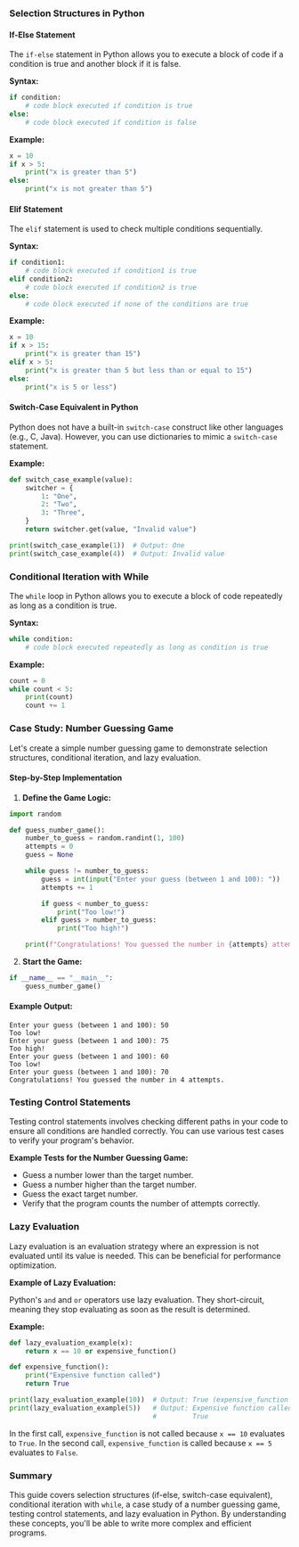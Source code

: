 ### Selection Structures in Python

#### If-Else Statement

The `if-else` statement in Python allows you to execute a block of code if a condition is true and another block if it is false.

**Syntax:**
```python
if condition:
    # code block executed if condition is true
else:
    # code block executed if condition is false
```

**Example:**
```python
x = 10
if x > 5:
    print("x is greater than 5")
else:
    print("x is not greater than 5")
```

#### Elif Statement

The `elif` statement is used to check multiple conditions sequentially.

**Syntax:**
```python
if condition1:
    # code block executed if condition1 is true
elif condition2:
    # code block executed if condition2 is true
else:
    # code block executed if none of the conditions are true
```

**Example:**
```python
x = 10
if x > 15:
    print("x is greater than 15")
elif x > 5:
    print("x is greater than 5 but less than or equal to 15")
else:
    print("x is 5 or less")
```

#### Switch-Case Equivalent in Python

Python does not have a built-in `switch-case` construct like other languages (e.g., C, Java). However, you can use dictionaries to mimic a `switch-case` statement.

**Example:**
```python
def switch_case_example(value):
    switcher = {
        1: "One",
        2: "Two",
        3: "Three",
    }
    return switcher.get(value, "Invalid value")

print(switch_case_example(1))  # Output: One
print(switch_case_example(4))  # Output: Invalid value
```

### Conditional Iteration with While

The `while` loop in Python allows you to execute a block of code repeatedly as long as a condition is true.

**Syntax:**
```python
while condition:
    # code block executed repeatedly as long as condition is true
```

**Example:**
```python
count = 0
while count < 5:
    print(count)
    count += 1
```

### Case Study: Number Guessing Game

Let's create a simple number guessing game to demonstrate selection structures, conditional iteration, and lazy evaluation.

#### Step-by-Step Implementation

1. **Define the Game Logic:**

```python
import random

def guess_number_game():
    number_to_guess = random.randint(1, 100)
    attempts = 0
    guess = None

    while guess != number_to_guess:
        guess = int(input("Enter your guess (between 1 and 100): "))
        attempts += 1

        if guess < number_to_guess:
            print("Too low!")
        elif guess > number_to_guess:
            print("Too high!")

    print(f"Congratulations! You guessed the number in {attempts} attempts.")
```

2. **Start the Game:**

```python
if __name__ == "__main__":
    guess_number_game()
```

#### Example Output:

```
Enter your guess (between 1 and 100): 50
Too low!
Enter your guess (between 1 and 100): 75
Too high!
Enter your guess (between 1 and 100): 60
Too low!
Enter your guess (between 1 and 100): 70
Congratulations! You guessed the number in 4 attempts.
```

### Testing Control Statements

Testing control statements involves checking different paths in your code to ensure all conditions are handled correctly. You can use various test cases to verify your program's behavior.

**Example Tests for the Number Guessing Game:**

- Guess a number lower than the target number.
- Guess a number higher than the target number.
- Guess the exact target number.
- Verify that the program counts the number of attempts correctly.

### Lazy Evaluation

Lazy evaluation is an evaluation strategy where an expression is not evaluated until its value is needed. This can be beneficial for performance optimization.

**Example of Lazy Evaluation:**

Python's `and` and `or` operators use lazy evaluation. They short-circuit, meaning they stop evaluating as soon as the result is determined.

**Example:**

```python
def lazy_evaluation_example(x):
    return x == 10 or expensive_function()

def expensive_function():
    print("Expensive function called")
    return True

print(lazy_evaluation_example(10))  # Output: True (expensive_function is not called)
print(lazy_evaluation_example(5))   # Output: Expensive function called
                                    #         True
```

In the first call, `expensive_function` is not called because `x == 10` evaluates to `True`. In the second call, `expensive_function` is called because `x == 5` evaluates to `False`.

### Summary

This guide covers selection structures (if-else, switch-case equivalent), conditional iteration with `while`, a case study of a number guessing game, testing control statements, and lazy evaluation in Python. By understanding these concepts, you'll be able to write more complex and efficient programs.
